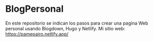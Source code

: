 # BlogPersonal
En este repositorio se indican los pasos para crear una pagina Web personal usando Blogdown, Hugo y Netlify.
 Mi sitio web: https://pamepairo.netlify.app/